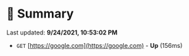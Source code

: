 # 📖 Summary
Last updated: **9/24/2021, 10:53:02 PM**

- `GET` [https://google.com](https://google.com) - **Up** (156ms)
